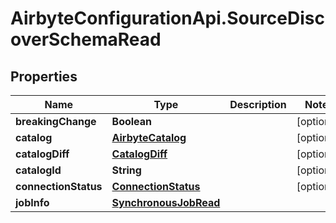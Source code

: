 # AirbyteConfigurationApi.SourceDiscoverSchemaRead

## Properties

Name | Type | Description | Notes
------------ | ------------- | ------------- | -------------
**breakingChange** | **Boolean** |  | [optional] 
**catalog** | [**AirbyteCatalog**](AirbyteCatalog.md) |  | [optional] 
**catalogDiff** | [**CatalogDiff**](CatalogDiff.md) |  | [optional] 
**catalogId** | **String** |  | [optional] 
**connectionStatus** | [**ConnectionStatus**](ConnectionStatus.md) |  | [optional] 
**jobInfo** | [**SynchronousJobRead**](SynchronousJobRead.md) |  | 


